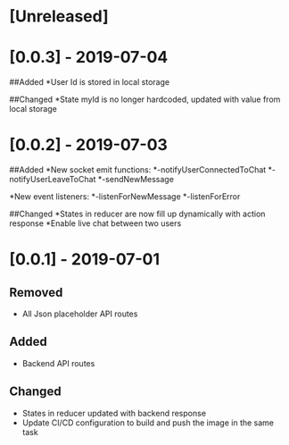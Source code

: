 # [Unreleased]

# [0.0.3] - 2019-07-04

##Added
*User Id is stored in local storage

##Changed
*State myId is no longer hardcoded, updated with value from local storage



# [0.0.2] - 2019-07-03

##Added
*New socket emit functions:
*-notifyUserConnectedToChat
*-notifyUserLeaveToChat
*-sendNewMessage

*New event listeners:
*-listenForNewMessage
*-listenForError

##Changed
*States in reducer are now fill up dynamically with action response 
*Enable live chat between two users

# [0.0.1] - 2019-07-01

## Removed
* All Json placeholder API routes

## Added
* Backend API routes

## Changed
* States in reducer updated with backend response
* Update CI/CD configuration to build and push the image in the same task

